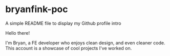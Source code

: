 # bryanfink-poc
A simple README file to display my Github profile intro

Hello there!

I'm Bryan, a FE developer who enjoys clean design, and even cleaner code. This account is a showcase of cool projects I've worked on.
